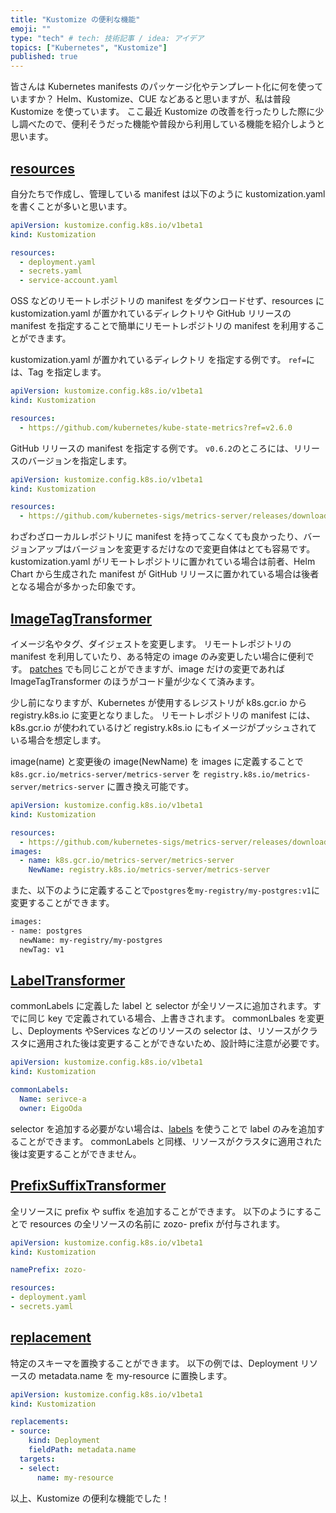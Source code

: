 ```yaml
---
title: "Kustomize の便利な機能"
emoji: ""
type: "tech" # tech: 技術記事 / idea: アイデア
topics: ["Kubernetes", "Kustomize"]
published: true
---
```


皆さんは Kubernetes manifests のパッケージ化やテンプレート化に何を使っていますか？
Helm、Kustomize、CUE などあると思いますが、私は普段 Kustomize を使っています。
ここ最近 Kustomize の改善を行ったりした際に少し調べたので、便利そうだった機能や普段から利用している機能を紹介しようと思います。

## [resources](https://kubectl.docs.kubernetes.io/references/kustomize/kustomization/resource/)

自分たちで作成し、管理している manifest は以下のように kustomization.yaml を書くことが多いと思います。

```yaml
apiVersion: kustomize.config.k8s.io/v1beta1
kind: Kustomization

resources:
  - deployment.yaml
  - secrets.yaml
  - service-account.yaml
```

OSS などのリモートレポジトリの manifest をダウンロードせず、resources に kustomization.yaml が置かれているディレクトリや GitHub リリースの manifest を指定することで簡単にリモートレポジトリの manifest を利用することができます。

kustomization.yaml が置かれているディレクトリ を指定する例です。
`ref=`には、Tag を指定します。

```yaml
apiVersion: kustomize.config.k8s.io/v1beta1
kind: Kustomization

resources:
  - https://github.com/kubernetes/kube-state-metrics?ref=v2.6.0
```

GitHub リリースの manifest を指定する例です。
`v0.6.2`のところには、リリースのバージョンを指定します。

```yaml
apiVersion: kustomize.config.k8s.io/v1beta1
kind: Kustomization

resources:
  - https://github.com/kubernetes-sigs/metrics-server/releases/download/v0.6.2/components.yaml
```

わざわざローカルレポジトリに manifest を持ってこなくても良かったり、バージョンアップはバージョンを変更するだけなので変更自体はとても容易です。
kustomization.yaml がリモートレポジトリに置かれている場合は前者、Helm Chart から生成された manifest が GitHub リリースに置かれている場合は後者 となる場合が多かった印象です。

## [ImageTagTransformer](https://kubectl.docs.kubernetes.io/references/kustomize/builtins/#_imagetagtransformer_)

イメージ名やタグ、ダイジェストを変更します。
リモートレポジトリの manifest を利用していたり、ある特定の image のみ変更したい場合に便利です。
[patches](https://kubectl.docs.kubernetes.io/references/kustomize/kustomization/patches/) でも同じことができますが、image だけの変更であれば ImageTagTransformer のほうがコード量が少なくて済みます。

少し前になりますが、Kubernetes が使用するレジストリが k8s.gcr.io から registry.k8s.io に変更となりました。
リモートレポジトリの manifest には、k8s.gcr.io が使われているけど registry.k8s.io にもイメージがプッシュされている場合を想定します。

image(name) と変更後の image(NewName) を images に定義することで `k8s.gcr.io/metrics-server/metrics-server` を `registry.k8s.io/metrics-server/metrics-server` に置き換え可能です。

```yaml
apiVersion: kustomize.config.k8s.io/v1beta1
kind: Kustomization

resources:
  - https://github.com/kubernetes-sigs/metrics-server/releases/download/v0.6.2/components.yaml
images:
  - name: k8s.gcr.io/metrics-server/metrics-server
    NewName: registry.k8s.io/metrics-server/metrics-server
```

また、以下のように定義することで`postgres`を`my-registry/my-postgres:v1`に変更することができます。

```bash
images:
- name: postgres
  newName: my-registry/my-postgres
  newTag: v1
```

## [LabelTransformer](https://kubectl.docs.kubernetes.io/references/kustomize/builtins/#_labeltransformer_)

commonLabels に定義した label と selector が全リソースに追加されます。すでに同じ key で定義されている場合、上書きされます。
commonLbales を変更し、Deployments やServices などのリソースの selector は、リソースがクラスタに適用された後は変更することができないため、設計時に注意が必要です。

```yaml
apiVersion: kustomize.config.k8s.io/v1beta1
kind: Kustomization

commonLabels:
  Name: serivce-a
  owner: EigoOda
```

selector を追加する必要がない場合は、[labels](https://kubectl.docs.kubernetes.io/references/kustomize/kustomization/labels/) を使うことで label のみを追加することができます。
commonLabels と同様、リソースがクラスタに適用された後は変更することができません。


## [PrefixSuffixTransformer](https://kubectl.docs.kubernetes.io/references/kustomize/builtins/#_prefixsuffixtransformer_)

全リソースに prefix や suffix を追加することができます。
以下のようにすることで resources の全リソースの名前に zozo- prefix が付与されます。

```yaml
apiVersion: kustomize.config.k8s.io/v1beta1
kind: Kustomization

namePrefix: zozo-

resources:
- deployment.yaml
- secrets.yaml
```

## [replacement](https://kubectl.docs.kubernetes.io/references/kustomize/kustomization/replacements/)

特定のスキーマを置換することができます。
以下の例では、Deployment リソースの metadata.name を my-resource に置換します。

```yaml
apiVersion: kustomize.config.k8s.io/v1beta1
kind: Kustomization

replacements:
- source:
    kind: Deployment
    fieldPath: metadata.name
  targets:
  - select:
      name: my-resource
```

以上、Kustomize の便利な機能でした！

[Kustomize]: https://kustomize.io/
